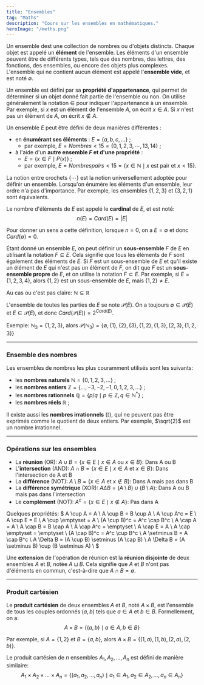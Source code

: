 ```yaml
---
title: "Ensembles"
tag: "Maths"
description: "Cours sur les ensembles en mathématiques."
heroImage: "/meths.png"
---
```


Un ensemble dest une collection de nombres ou d'objets distincts. Chaque objet est appelé un **élément** de l'ensemble. Les éléments d'un ensemble peuvent être de différents types, tels que des nombres, des lettres, des fonctions, des ensembles, ou encore des objets plus complexes. L'ensemble qui ne contient aucun élément est appelé l'**ensemble vide**, et est noté $\emptyset$.

Un ensemble est défini par sa **propriété d'appartenance**, qui permet de déterminer si un objet donné fait partie de l'ensemble ou non. On utilise généralement la notation $\in$ pour indiquer l'appartenance à un ensemble. Par exemple, si $x$ est un élément de l'ensemble $A$, on écrit $x \in A$. Si $x$ n'est pas un élément de $A$, on écrit $x \notin A$.

Un ensemble $E$ peut être défini de deux manières différentes :
- en **énumérant ses éléments** : $E = \{a, b, c, \ldots\}$ ;
  - par exemple, $E = { Nombres < 15 } = \{0, 1, 2, 3, \cdots, 13, 14\}$ ;
- à l'aide d'un **autre ensemble $F$ et d'une propriété** : 
  - $E = \{x \in F \mid P(x)\}$ ;
  - par exemple, $E = { Nombres pairs < 15 } = \{x \in \mathbb{N} \mid x \text{ est pair et } x < 15\}$.

La notion entre crochets $\{\cdots\}$ est la notion universellement adoptée pour définir un ensemble. Lorsqu'on énumère les éléments d'un ensemble, leur ordre n'a pas d'importance. Par exemple, les ensembles $\{1, 2, 3\}$ et $\{3, 2, 1\}$ sont équivalents.

Le nombre d'éléments de $E$ est appelé le **cardinal** de $E$, et est noté:
$$
n(E) = Card(E) = |E|
$$

Pour donner un sens a cette définition, lorsque $n = 0$, on a $E = \emptyset$ et donc $Card(\emptyset) = 0$.

Étant donné un ensemble $E$, on peut définir un **sous-ensemble** $F$ de $E$ en utilisant la notation $F \subseteq E$. Cela signifie que tous les éléments de $F$ sont également des éléments de $E$. Si $F$ est un sous-ensemble de $E$ et qu'il existe un élément de $E$ qui n'est pas un élément de $F$, on dit que $F$ est un **sous-ensemble propre** de $E$, et on utilise la notation $F \subset E$. Par exemple, si $E = \{1, 2, 3, 4\}$, alors $\{1, 2\}$ est un sous-ensemble de $E$, mais $\{1, 2\} \neq E$.

Au cas ou c'est pas claire: $\mathbb{N} \subseteq \mathbb{R}$

L'ensemble de toutes les parties de $E$ se note $\mathcal{P}(E)$. On a toujours $\emptyset \in \mathcal{P}(E)$ et $E \in \mathcal{P}(E)$, et donc $Card(\mathcal{P}(E)) = 2^{Card(E)}$.

Exemple: $\mathbb{N}_3 = \{1, 2, 3\}$, 
alors $\mathcal{P}(\mathbb{N}_3) = \{\emptyset, \{1\}, \{2\}, \{3\}, \{1, 2\}, \{1, 3\}, \{2, 3\}, \{1, 2, 3\}\}$

<hr />

### Ensemble des nombres

Les ensembles de nombres les plus couramment utilisés sont les suivants:
- les **nombres naturels** $\mathbb{N} = \{0, 1, 2, 3, \ldots\}$ ;
- les **nombres entiers** $\mathbb{Z} = \{\ldots, -3, -2, -1, 0, 1, 2, 3, \ldots\}$ ;
- les **nombres rationnels** $\mathbb{Q} = \{p/q \mid p \in \mathbb{Z}, q \in \mathbb{N}^*\}$ ;
- les **nombres réels** $\mathbb{R}$ ;

Il existe aussi les **nombres irrationnels** ($\mathbb{I}$), qui ne peuvent pas être exprimés comme le quotient de deux entiers. Par exemple, $\sqrt{2}$ est un nombre irrationnel.

<hr />

### Opérations sur les ensembles

- La **réunion** (OR): $A \cup B = \{x \in E \mid x \in A \text{ ou } x \in B\}$: Dans A ou B
- L'**intersection** (AND): $A \cap B = \{x \in E \mid x \in A \text{ et } x \in B\}$: Dans l'intersection de A et B
- La **différence** (NOT): $A \setminus B = \{x \in A \text{ et } x \notin B\}$: Dans A mais pas dans B
- La **différence symétrique** (XOR): $A \Delta B = (A \setminus B) \cup (B \setminus A)$: Dans A ou B mais pas dans l'intersection
- Le **complément** (NOT): $A^c = \{x \in E \mid x \notin A\}$: Pas dans A

Quelques propriétés:
$
A \cup A = A \\
A \cup B = B \cup A \\
A \cup A^c = E \\
A \cup E = E \\
A \cup \emptyset = A \\
(A \cup B)^c = A^c \cap B^c \\
A \cap A = A \\
A \cap B = B \cap A \\
A \cap A^c = \emptyset \\
A \cap E = A \\
A \cap \emptyset = \emptyset \\
(A \cap B)^c = A^c \cup B^c \\
A \setminus B = A \cap B^c \\
A \Delta B = (A \cup B) \setminus (A \cap B) \\
A \Delta B = (A \setminus B) \cup (B \setminus A) \\
$

Une **extension** de l'opération de réunion est la **réunion disjointe** de deux ensembles $A$ et $B$, notée $A \sqcup B$. Cela signifie que $A$ et $B$ n'ont pas d'éléments en commun, c'est-à-dire que $A \cap B = \emptyset$.

<hr />

### Produit cartésien

Le **produit cartésien** de deux ensembles $A$ et $B$, noté $A \times B$, est l'ensemble de tous les couples ordonnés $(a, b)$ tels que $a \in A$ et $b \in B$. Formellement, on a:
$$
A \times B = \{(a, b) \mid a \in A, b \in B\}
$$

Par exemple, si $A = \{1, 2\}$ et $B = \{a, b\}$, alors $A \times B = \{(1, a), (1, b), (2, a), (2, b)\}$.

Le produit cartésien de $n$ ensembles $A_1, A_2, \ldots, A_n$ est défini de manière similaire:
$$
A_1 \times A_2 \times \ldots \times A_n = \{(a_1, a_2, \ldots, a_n) \mid a_1 \in A_1, a_2 \in A_2, \ldots, a_n \in A_n\}
$$
